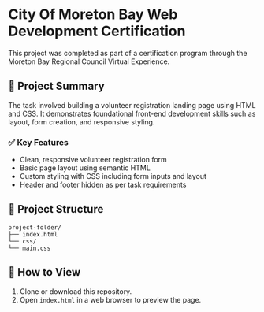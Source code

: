 # City Of Moreton Bay Web Development Certification

This project was completed as part of a certification program through the Moreton Bay Regional Council Virtual Experience.

## 🧾 Project Summary

The task involved building a volunteer registration landing page using HTML and CSS. It demonstrates foundational front-end development skills such as layout, form creation, and responsive styling.

### ✅ Key Features

- Clean, responsive volunteer registration form
- Basic page layout using semantic HTML
- Custom styling with CSS including form inputs and layout
- Header and footer hidden as per task requirements

## 📁 Project Structure

```plaintext
project-folder/
├── index.html
└── css/
└── main.css
```

## 🚀 How to View

1. Clone or download this repository.
2. Open `index.html` in a web browser to preview the page.

